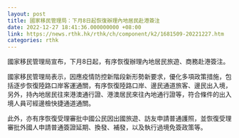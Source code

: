 ```yaml
---
layout: post
title: 國家移民管理局：下月8日起恢復辦理內地居民赴港簽注
date: 2022-12-27 18:41:36.000000000 +08:00
link: https://news.rthk.hk/rthk/ch/component/k2/1681509-20221227.htm
categories: rthk
---
```


國家移民管理局宣布，下月8日起，有序恢復辦理內地居民旅遊、商務赴港簽注。

國家移民管理局表示，因應疫情防控新階段新形勢新要求，優化多項政策措施，包括逐步恢復陸路口岸客運通關，有序恢復陸路口岸、邊民通道旅客、邊民出入境，另外，持內地居民往來港澳通行證、港澳居民來往內地通行證等，符合條件的出入境人員可經邊檢快捷通道通關。

此外，亦有序恢復受理審批中國公民因出國旅遊、訪友申請普通護照，並恢復受理審批外國人申請普通簽證延期、換發、補發，以及執行過境免簽政策等。
